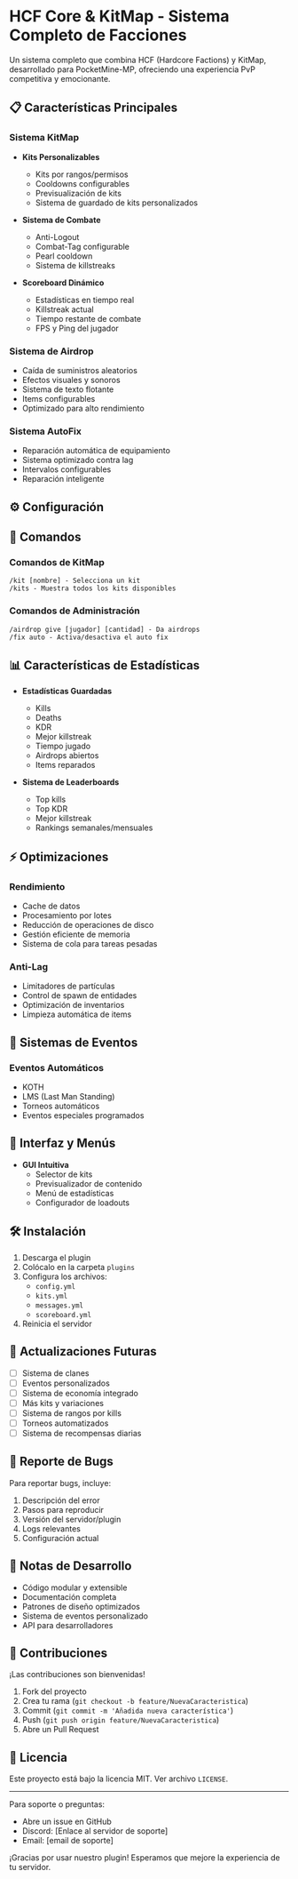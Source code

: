 # HCF Core & KitMap - Sistema Completo de Facciones

Un sistema completo que combina HCF (Hardcore Factions) y KitMap, desarrollado para PocketMine-MP, ofreciendo una
experiencia PvP competitiva y emocionante.

## 📋 Características Principales

### Sistema KitMap

- **Kits Personalizables**
    - Kits por rangos/permisos
    - Cooldowns configurables
    - Previsualización de kits
    - Sistema de guardado de kits personalizados

- **Sistema de Combate**
    - Anti-Logout
    - Combat-Tag configurable
    - Pearl cooldown
    - Sistema de killstreaks

- **Scoreboard Dinámico**
    - Estadísticas en tiempo real
    - Killstreak actual
    - Tiempo restante de combate
    - FPS y Ping del jugador

### Sistema de Airdrop

- Caída de suministros aleatorios
- Efectos visuales y sonoros
- Sistema de texto flotante
- Items configurables
- Optimizado para alto rendimiento

### Sistema AutoFix

- Reparación automática de equipamiento
- Sistema optimizado contra lag
- Intervalos configurables
- Reparación inteligente

## ⚙️ Configuración

## 📌 Comandos

### Comandos de KitMap

```
/kit [nombre] - Selecciona un kit
/kits - Muestra todos los kits disponibles
```

### Comandos de Administración

```
/airdrop give [jugador] [cantidad] - Da airdrops
/fix auto - Activa/desactiva el auto fix
```

## 📊 Características de Estadísticas

- **Estadísticas Guardadas**
    - Kills
    - Deaths
    - KDR
    - Mejor killstreak
    - Tiempo jugado
    - Airdrops abiertos
    - Items reparados

- **Sistema de Leaderboards**
    - Top kills
    - Top KDR
    - Mejor killstreak
    - Rankings semanales/mensuales

## ⚡ Optimizaciones

### Rendimiento

- Cache de datos
- Procesamiento por lotes
- Reducción de operaciones de disco
- Gestión eficiente de memoria
- Sistema de cola para tareas pesadas

### Anti-Lag

- Limitadores de partículas
- Control de spawn de entidades
- Optimización de inventarios
- Limpieza automática de items

## 🔄 Sistemas de Eventos

### Eventos Automáticos

- KOTH
- LMS (Last Man Standing)
- Torneos automáticos
- Eventos especiales programados

## 📱 Interfaz y Menús

- **GUI Intuitiva**
    - Selector de kits
    - Previsualizador de contenido
    - Menú de estadísticas
    - Configurador de loadouts

## 🛠️ Instalación

1. Descarga el plugin
2. Colócalo en la carpeta `plugins`
3. Configura los archivos:
    - `config.yml`
    - `kits.yml`
    - `messages.yml`
    - `scoreboard.yml`
4. Reinicia el servidor

## 🔄 Actualizaciones Futuras

- [ ] Sistema de clanes
- [ ] Eventos personalizados
- [ ] Sistema de economía integrado
- [ ] Más kits y variaciones
- [ ] Sistema de rangos por kills
- [ ] Torneos automatizados
- [ ] Sistema de recompensas diarias

## 🐛 Reporte de Bugs

Para reportar bugs, incluye:

1. Descripción del error
2. Pasos para reproducir
3. Versión del servidor/plugin
4. Logs relevantes
5. Configuración actual

## 📝 Notas de Desarrollo

- Código modular y extensible
- Documentación completa
- Patrones de diseño optimizados
- Sistema de eventos personalizado
- API para desarrolladores

## 🤝 Contribuciones

¡Las contribuciones son bienvenidas!

1. Fork del proyecto
2. Crea tu rama (`git checkout -b feature/NuevaCaracteristica`)
3. Commit (`git commit -m 'Añadida nueva característica'`)
4. Push (`git push origin feature/NuevaCaracteristica`)
5. Abre un Pull Request

## 📜 Licencia

Este proyecto está bajo la licencia MIT. Ver archivo `LICENSE`.

---

Para soporte o preguntas:

- Abre un issue en GitHub
- Discord: [Enlace al servidor de soporte]
- Email: [email de soporte]

¡Gracias por usar nuestro plugin! Esperamos que mejore la experiencia de tu servidor.